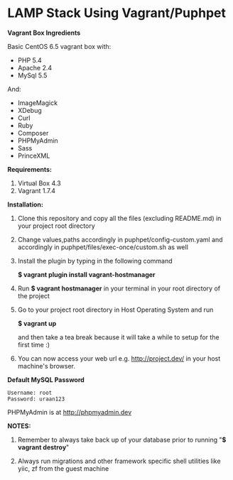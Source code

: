 # LAMP Stack Using Vagrant/Puphpet

**Vagrant Box Ingredients**

Basic CentOS 6.5 vagrant box with:

- PHP 5.4
- Apache 2.4
- MySql 5.5

And:

- ImageMagick
- XDebug
- Curl
- Ruby
- Composer
- PHPMyAdmin
- Sass
- PrinceXML

**Requirements:**

1. Virtual Box 4.3
2. Vagrant 1.7.4

**Installation:**

1. Clone this repository and copy all the files (excluding README.md) in your project root directory

2. Change values,paths accordingly in puphpet/config-custom.yaml and accordingly in puphpet/files/exec-once/custom.sh as well

3. Install the plugin by typing in the following command

   **$ vagrant plugin install vagrant-hostmanager**

4. Run **$ vagrant hostmanager** in your terminal in your root directory of the project

5. Go to your project root directory in Host Operating System and run

   **$ vagrant up**
   
   and then take a tea break because it will take a while to setup for the first time :)

6. You can now access your web url e.g. http://project.dev/ in your host machine's browser.

**Default MySQL Password**

    Username: root
    Password: uraan123

PHPMyAdmin is at http://phpmyadmin.dev

**NOTES:** 

1. Remember to always take back up of your database prior to running "**$ vagrant destroy**"

2. Always run migrations and other framework specific shell utilities like yiic, zf from the guest machine
